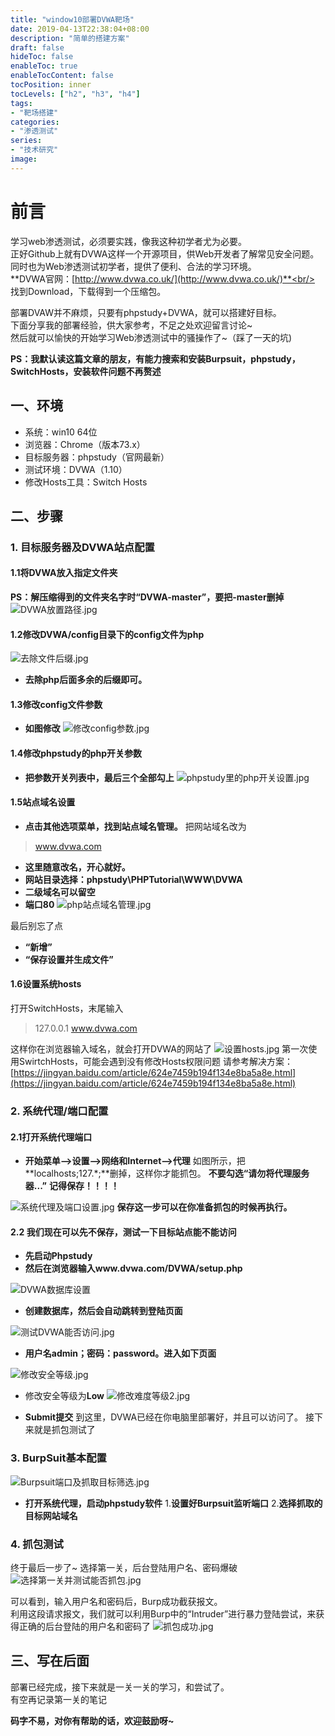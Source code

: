 ```yaml
---
title: "window10部署DVWA靶场"
date: 2019-04-13T22:38:04+08:00
description: "简单的搭建方案"
draft: false
hideToc: false
enableToc: true
enableTocContent: false
tocPosition: inner
tocLevels: ["h2", "h3", "h4"]
tags:
- "靶场搭建"
categories:
- "渗透测试"
series:
- "技术研究"
image: 
---
```


# 前言
学习web渗透测试，必须要实践，像我这种初学者尤为必要。<br/>
正好Github上就有DVWA这样一个开源项目，供Web开发者了解常见安全问题。同时也为Web渗透测试初学者，提供了便利、合法的学习环境。<br/>
**DVWA官网：[http://www.dvwa.co.uk/](http://www.dvwa.co.uk/)**<br/>
找到Download，下载得到一个压缩包。<br/>

部署DVAW并不麻烦，只要有phpstudy+DVWA，就可以搭建好目标。<br/>
下面分享我的部署经验，供大家参考，不足之处欢迎留言讨论~<br/>
然后就可以愉快的开始学习Web渗透测试中的骚操作了~（踩了一天的坑)<br/>

**PS：我默认读这篇文章的朋友，有能力搜索和安装Burpsuit，phpstudy，SwitchHosts，安装软件问题不再赘述**

## 一、环境
- 系统：win10 64位
- 浏览器：Chrome（版本73.x）
- 目标服务器：phpstudy（官网最新）
- 测试环境：DVWA（1.10）
- 修改Hosts工具：Switch Hosts

## 二、步骤
### 1. 目标服务器及DVWA站点配置

#### 1.1将DVWA放入指定文件夹
**PS：解压缩得到的文件夹名字时“DVWA-master”，要把-master删掉**
![DVWA放置路径.jpg](https://ae01.alicdn.com/kf/U9f0f6ebf4811463c912b2effbfda00b8B.jpg)

#### 1.2修改DVWA/config目录下的config文件为php
![去除文件后缀.jpg](https://ae01.alicdn.com/kf/U5f2d6f402c7b43b3a02f169323655a4eB.jpg)

- **去除php后面多余的后缀即可。**

#### 1.3修改config文件参数

- **如图修改**
![修改config参数.jpg](https://ae01.alicdn.com/kf/U7c4053d519c241b181727a73df9c72779.jpg)

#### 1.4修改phpstudy的php开关参数

- **把参数开关列表中，最后三个全部勾上**
![phpstudy里的php开关设置.jpg](https://ae01.alicdn.com/kf/U5b2a3fb007ed40e0bf838b5443711351A.jpg)

#### 1.5站点域名设置

- **点击其他选项菜单，找到站点域名管理。**
把网站域名改为
>www.dvwa.com

- **这里随意改名，开心就好。**
- **网站目录选择：phpstudy\PHPTutorial\WWW\DVWA**
- **二级域名可以留空**
- **端口80**
![php站点域名管理.jpg](https://ae01.alicdn.com/kf/Ucd6b144407e24265bb29df511b1d0467q.jpg)

最后别忘了点

- **“新增”**
- **“保存设置并生成文件”**

#### 1.6设置系统hosts
打开SwitchHosts，末尾输入

> 127.0.0.1 www.dvwa.com


这样你在浏览器输入域名，就会打开DVWA的网站了
![设置hosts.jpg](https://ae01.alicdn.com/kf/U2c53a41b3b5446acb4cf57475c3f35afT.jpg)
第一次使用SwirtchHosts，可能会遇到没有修改Hosts权限问题
请参考解决方案：
[https://jingyan.baidu.com/article/624e7459b194f134e8ba5a8e.html](https://jingyan.baidu.com/article/624e7459b194f134e8ba5a8e.html)


### 2. 系统代理/端口配置
#### 2.1打开系统代理端口
- **开始菜单——>设置——>网络和Internet——>代理**
如图所示，把**localhosts;127.\*;**删掉，这样你才能抓包。
**不要勾选“请勿将代理服务器...”**
**记得保存！！！！**

![系统代理及端口设置.jpg](https://ae01.alicdn.com/kf/U9cbdcb79d282483a9a18dcdbb2190ee97.jpg)
**保存这一步可以在你准备抓包的时候再执行。**

#### 2.2 我们现在可以先不保存，测试一下目标站点能不能访问
- **先启动Phpstudy**
- **然后在浏览器输入www.dvwa.com/DVWA/setup.php**

![DVWA数据库设置](https://ae01.alicdn.com/kf/Ua484f82d62054772920402dd20abcc88Q.png)

- **创建数据库，然后会自动跳转到登陆页面**

![测试DVWA能否访问.jpg](https://ae01.alicdn.com/kf/U91fbdfe348a0428db7f0a373864ae533u.jpg)

- **用户名admin；密码：password。进入如下页面**

![修改安全等级.jpg](https://ae01.alicdn.com/kf/U0cd717f8a4cd4e008b98ecedde00a760r.jpg)

- 修改安全等级为**Low**
![修改难度等级2.jpg](https://ae01.alicdn.com/kf/U00412ce15ad946649b718fef8e300edfa.jpg)

- **Submit提交**
到这里，DVWA已经在你电脑里部署好，并且可以访问了。
接下来就是抓包测试了

### 3. BurpSuit基本配置
![Burpsuit端口及抓取目标筛选.jpg](https://ae01.alicdn.com/kf/U5e2a09d5433f4490be78442432977211N.jpg)
- **打开系统代理，启动phpstudy软件**
1.**设置好Burpsuit监听端口**
2.**选择抓取的目标网站域名**

### 4. 抓包测试
终于最后一步了~
选择第一关，后台登陆用户名、密码爆破
![选择第一关并测试能否抓包.jpg](https://ae01.alicdn.com/kf/U4b0d80d8bd424154b5da3d4b7ce0b8aca.jpg)

可以看到，输入用户名和密码后，Burp成功截获报文。<br/>
利用这段请求报文，我们就可以利用Burp中的“Intruder”进行暴力登陆尝试，来获得正确的后台登陆的用户名和密码了
![抓包成功.jpg](https://ae01.alicdn.com/kf/Uf4c60dda0433403eac670cb23bd2c1b0c.jpg)

## 三、写在后面
部署已经完成，接下来就是一关一关的学习，和尝试了。<br/>
有空再记录第一关的笔记<br/>

**码字不易，对你有帮助的话，欢迎鼓励呀~**